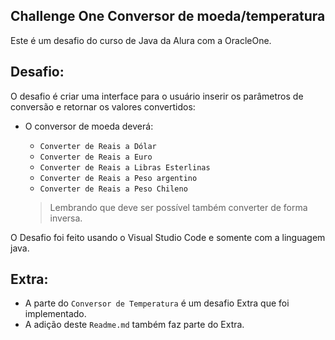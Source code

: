 ## Challenge One Conversor de moeda/temperatura

Este é um desafio do curso de Java da Alura com a OracleOne.

## Desafio:

O desafio é criar uma interface para o usuário inserir os parâmetros de conversão e retornar os valores convertidos:

* O conversor de moeda deverá:
    - `Converter de Reais a Dólar`
    - `Converter de Reais a Euro`
    - `Converter de Reais a Libras Esterlinas`
    - `Converter de Reais a Peso argentino`
    - `Converter de Reais a Peso Chileno`

   > Lembrando que deve ser possível também converter de forma inversa.

O Desafio foi feito usando o Visual Studio Code e somente com a linguagem java.

## Extra:

- A parte do `Conversor de Temperatura` é um desafio Extra que foi implementado.
- A adição deste `Readme.md` também faz parte do Extra.